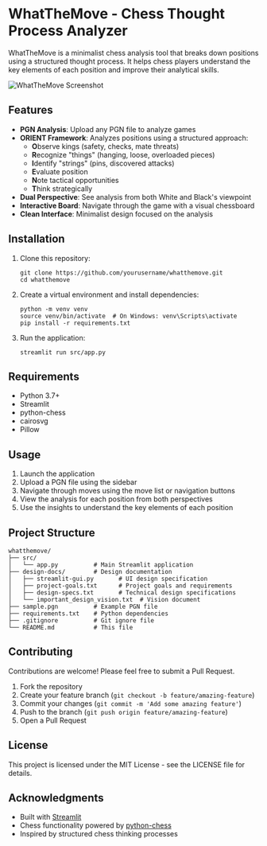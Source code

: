 # WhatTheMove - Chess Thought Process Analyzer

WhatTheMove is a minimalist chess analysis tool that breaks down positions using a structured thought process. It helps chess players understand the key elements of each position and improve their analytical skills.

![WhatTheMove Screenshot](https://i.imgur.com/placeholder.png)

## Features

- **PGN Analysis**: Upload any PGN file to analyze games
- **ORIENT Framework**: Analyzes positions using a structured approach:
  - **O**bserve kings (safety, checks, mate threats)
  - **R**ecognize "things" (hanging, loose, overloaded pieces)
  - **I**dentify "strings" (pins, discovered attacks)
  - **E**valuate position
  - **N**ote tactical opportunities
  - **T**hink strategically
- **Dual Perspective**: See analysis from both White and Black's viewpoint
- **Interactive Board**: Navigate through the game with a visual chessboard
- **Clean Interface**: Minimalist design focused on the analysis

## Installation

1. Clone this repository:

   ```
   git clone https://github.com/yourusername/whatthemove.git
   cd whatthemove
   ```

2. Create a virtual environment and install dependencies:

   ```
   python -m venv venv
   source venv/bin/activate  # On Windows: venv\Scripts\activate
   pip install -r requirements.txt
   ```

3. Run the application:
   ```
   streamlit run src/app.py
   ```

## Requirements

- Python 3.7+
- Streamlit
- python-chess
- cairosvg
- Pillow

## Usage

1. Launch the application
2. Upload a PGN file using the sidebar
3. Navigate through moves using the move list or navigation buttons
4. View the analysis for each position from both perspectives
5. Use the insights to understand the key elements of each position

## Project Structure

```
whatthemove/
├── src/
│   └── app.py          # Main Streamlit application
├── design-docs/        # Design documentation
│   ├── streamlit-gui.py       # UI design specification
│   ├── project-goals.txt      # Project goals and requirements
│   ├── design-specs.txt       # Technical design specifications
│   └── important_design_vision.txt  # Vision document
├── sample.pgn          # Example PGN file
├── requirements.txt    # Python dependencies
├── .gitignore          # Git ignore file
└── README.md           # This file
```

## Contributing

Contributions are welcome! Please feel free to submit a Pull Request.

1. Fork the repository
2. Create your feature branch (`git checkout -b feature/amazing-feature`)
3. Commit your changes (`git commit -m 'Add some amazing feature'`)
4. Push to the branch (`git push origin feature/amazing-feature`)
5. Open a Pull Request

## License

This project is licensed under the MIT License - see the LICENSE file for details.

## Acknowledgments

- Built with [Streamlit](https://streamlit.io/)
- Chess functionality powered by [python-chess](https://python-chess.readthedocs.io/)
- Inspired by structured chess thinking processes
